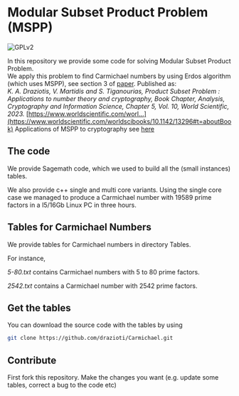 #  Modular Subset Product Problem (MSPP)

![GPLv2][]

[GPLv2]: https://img.shields.io/badge/license-GPLv2-lightgrey.svg

In this repository we provide some code for solving Modular Subset Product Problem.<br>
We apply this problem to find Carmichael numbers by using Erdos algorithm (which uses MSPP), see section 3 of [paper](https://arxiv.org/abs/2002.07095). Published as:<br>
*K. A. Draziotis, V. Martidis and S. Tiganourias, Product Subset Problem : Applications to number theory and cryptography, Book Chapter, Analysis, Cryptography and Information Science, Chapter 5, Vol. 10, World Scientific, 2023.* [https://www.worldscientific.com/worl...](https://www.worldscientific.com/worldscibooks/10.1142/13296#t=aboutBook)
Applications of MSPP to cryptography see [here](https://github.com/drazioti/NSK-birthday-attack)<br>

## The code
We provide Sagemath code, which we used to build all the (small instances) tables.

We also provide c++ single and multi core variants. Using the single core case we managed
to produce a Carmichael number with 19589 prime factors in a I5/16Gb Linux PC in three hours.


## Tables for Carmichael Numbers
We provide tables for Carmichael numbers in directory Tables.

For instance,

*5-80.txt* contains Carmichael numbers with 5 to 80 prime factors.

*2542.txt* contains a Carmichael number with 2542 prime factors.

## Get the tables
You can download the source code with the tables by using

```sh
git clone https://github.com/drazioti/Carmichael.git
```

## Contribute
First fork this repository. Make the changes you want (e.g. update some tables, correct a bug to the code etc)
